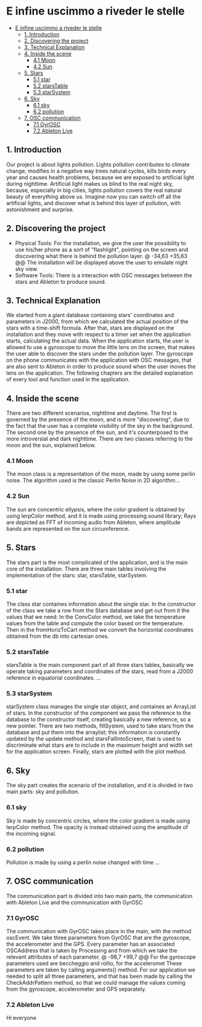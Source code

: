 # E infine uscimmo a riveder le stelle

- [E infine uscimmo a riveder le stelle](#e-infine-uscimmo-a-riveder-le-stelle)
	- [1. Introduction](#1-introduction)
	- [2. Discovering the project](#2-discovering-the-project)
	- [3.  Technical Explanation](#3--technical-explanation)
	- [4. Inside the scene](#4-inside-the-scene)
		- [4.1 Moon](#41-moon)
		- [4.2 Sun](#42-sun)
	- [5. Stars](#5-stars)
		- [5.1 star](#51-star)
		- [5.2 starsTable](#52-starstable)
		- [5.3 starSystem](#53-starsystem)
	- [6. Sky](#6-sky)
		- [6.1 sky](#61-sky)
		- [6.2 pollution](#62-pollution)
	- [7. OSC communication](#7-osc-communication)
		- [7.1  GyrOSC](#71--gyrosc)
		- [7.2 Ableton Live](#72-ableton-live)


## 1. Introduction
Our project is about lights pollution. 
Lights pollution contributes to climate change, modifies in a negative way trees natural cycles, kills birds every year and causes health problems, because 
we are exposed to artificial light during nighttime. 
Artificial light makes us blind to the real night sky, because, especially in big cities, lights pollution covers the real natural beauty of everything above us.
Imagine now you can switch off all the artificial lights, and discover what is behind this layer of pollution, with astonishment and surprise. 


## 2. Discovering the project 
- Physical Tools: 
For the installation, we give the user the possibility to use his/her phone as a sort of "flashlight", pointing on the screen and discovering what there is
behind the pollution layer. 
@ -34,63 +35,63 @@ The installation will be displayed above the user to emulate night sky view.
- Software Tools: 
There is a interaction with OSC messages between the stars and Ableton to produce sound. 

## 3.  Technical Explanation 
We started from a giant database containing stars' coordinates and parameters in J2000, from which we calculated the actual position of the stars with a time-shift formula.
After that, stars are displayed on the installation and they move with respect to a timer set when the application starts, calculating the actual data. 
When the application starts, the user is allowed to use a gyroscope to move the little lens on the screen, that makes the user able to discover the stars under the pollution layer.
The gyroscope on the phone communicates with the application with OSC messages, that are also sent to Ableton in order to produce sound when the user moves the lens on the application. 
The following chapters are the detailed explanation of every tool and function used in the application. 


## 4. Inside the scene 
There are two different scenarios, nighttime and daytime. 
The first is governed by the presence of the moon, and is more "discovering", due to the fact that the user has a complete visibility of the sky in the background.
The second one by the presence of the sun, and it's counterposed to the more introversial and dark nighttime. 
There are two classes referring to the moon and the sun, explained below. 


### 4.1 Moon 
The moon class is a representation of the moon, made by using some perlin noise. 
The algorithm used is the classic Perlin Noise in 2D algorithm...


### 4.2 Sun 
The sun are concentric ellypsis, where the color gradient is obtained by using lerpColor method, and it is made using processing.sound library;
Rays are depicted as FFT of incoming audio from Ableton, where amplitude bands are represented on the sun circumference. 


## 5. Stars
The stars part is the most complicated of the application, and is the main core of the installation. 
There are three main tables involving the implementation of the stars: star, starsTable, starSystem.


### 5.1 star
The class star containes information about the single star.
In the constructor of the class we take a row from the Stars database and get out from it the values that we need: 
In the ConvColor method, we take the temperature values from the table and compute the color based on the temperature. 
Then in the fromHorizToCart method we convert the horizontal coordinates obtained from the db into cartesian ones. 


### 5.2 starsTable
starsTable is the main component part of all three stars tables, basically we operate taking parameters and coordinates of the stars, read from a J2000
reference in equatorial coordinates. 
...


### 5.3 starSystem 
starSystem class manages the single star object, and containes an ArrayList of stars. 
In the constructor of the component we pass the reference to the database to the constructor itself, creating basically a new reference, so a new pointer. 
There are two methods, fillSystem, used to take stars from the database and put them into the arraylist; this information is constantly updated by the update method and starsFallIntoScreen, that is used to discriminate what stars are to include in the maximum height and width set for the application screen. 
Finally, stars are plotted with the plot method. 


## 6. Sky 
The sky part creates the scenario of the installation, and it is divided in two main parts: sky and pollution. 


### 6.1 sky
Sky is made by concentric circles, where the color gradient is made using lerpColor method. 
The opacity is instead obtained using the amplitude of the incoming signal.


### 6.2 pollution
Pollution is made by using a perlin noise changed with time 
...


## 7. OSC communication 
The communication part is divided into two main parts, the communication with Ableton Live and the communication with GyrOSC


### 7.1  GyrOSC
The communication with GyrOSC takes place in the main, with the method oscEvent.
We take three parameters from GyrOSC that are the gyroscope, the accelerometer and the GPS. 
Every parameter has an associated OSCAddress that is taken by Processing and from which we take the relevant attributes of each parameter. 
@ -98,7 +99,7 @@ For the gyroscope parameters used are beccheggio and rollio, for the acceleromet
These parameters are taken by calling arguments() method.
For our application we needed to split all three parameters, and that has been made by calling the CheckAddrPattern method, so that we could manage the values coming from the gyroscope, accelerometer and GPS separately.


### 7.2 Ableton Live
Hi everyone





 
 





